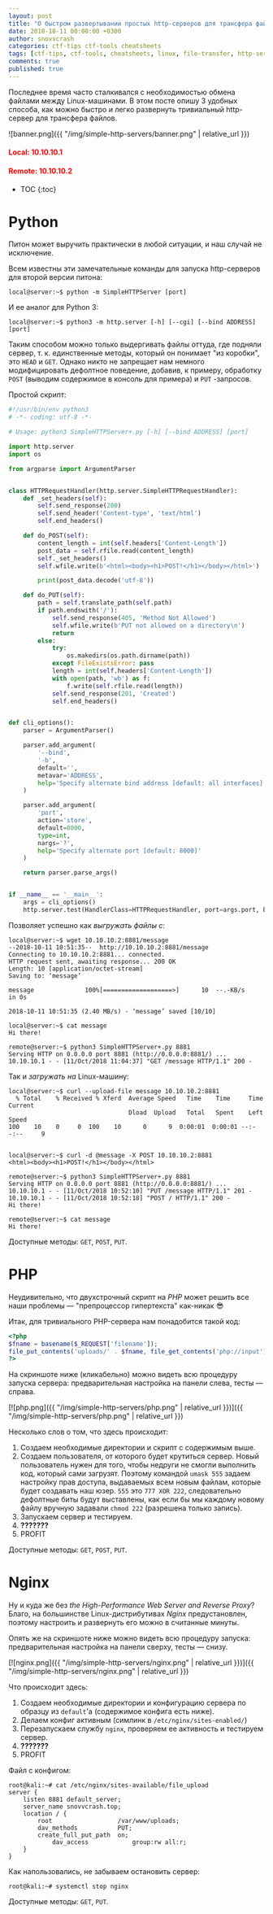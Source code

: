 ```yaml
---
layout: post
title: "О быстром развертывании простых http-серверов для трансфера файлов под Linux"
date: 2018-10-11 00:00:00 +0300
author: snovvcrash
categories: ctf-tips ctf-tools cheatsheets
tags: [ctf-tips, ctf-tools, cheatsheets, linux, file-transfer, http-server, python-server, php-server, nginx]
comments: true
published: true
---
```


Последнее время часто сталкивался с необходимостью обмена файлами между Linux-машинами. В этом посте опишу 3 удобных способа, как можно быстро и легко развернуть тривиальный http-сервер для трансфера файлов.

<!--cut-->

![banner.png]({{ "/img/simple-http-servers/banner.png" | relative_url }})

<h4 style="color:red;margin-bottom:0;">Local: 10.10.10.1</h4>
<h4 style="color:red;">Remote: 10.10.10.2</h4>

* TOC
{:toc}

# Python
Питон может выручить практически в любой ситуации, и наш случай не исключение.

Всем известны эти замечательные команды для запуска http-серверов для второй версии питона:
```text
local@server:~$ python -m SimpleHTTPServer [port]
```

И ее аналог для Python 3:
```text
local@server:~$ python3 -m http.server [-h] [--cgi] [--bind ADDRESS] [port]
```

Таким способом можно только выдергивать файлы оттуда, где подняли сервер, т. к. единственные методы, который он понимает "из коробки", это `HEAD` и `GET`. Однако никто не запрещает нам немного модифицировать дефолтное поведение, добавив, к примеру, обработку `POST` (выводим содержимое в консоль для примера) и `PUT` -запросов.

Простой скрипт:
```python
#!/usr/bin/env python3
# -*- coding: utf-8 -*-

# Usage: python3 SimpleHTTPServer+.py [-h] [--bind ADDRESS] [port]

import http.server
import os

from argparse import ArgumentParser


class HTTPRequestHandler(http.server.SimpleHTTPRequestHandler):
	def _set_headers(self):
		self.send_response(200)
		self.send_header('Content-type', 'text/html')
		self.end_headers()

	def do_POST(self):
		content_length = int(self.headers['Content-Length'])
		post_data = self.rfile.read(content_length)
		self._set_headers()
		self.wfile.write(b'<html><body><h1>POST!</h1></body></html>')

		print(post_data.decode('utf-8'))

	def do_PUT(self):
		path = self.translate_path(self.path)
		if path.endswith('/'):
			self.send_response(405, 'Method Not Allowed')
			self.wfile.write(b'PUT not allowed on a directory\n')
			return
		else:
			try:
				os.makedirs(os.path.dirname(path))
			except FileExistsError: pass
			length = int(self.headers['Content-Length'])
			with open(path, 'wb') as f:
				f.write(self.rfile.read(length))
			self.send_response(201, 'Created')
			self.end_headers()


def cli_options():
	parser = ArgumentParser()

	parser.add_argument(
		'--bind',
		'-b',
		default='',
		metavar='ADDRESS',
		help='Specify alternate bind address [default: all interfaces]'
	)

	parser.add_argument(
		'port',
		action='store',
		default=8000,
		type=int,
		nargs='?',
		help='Specify alternate port [default: 8000]'
	)

	return parser.parse_args()


if __name__ == '__main__':
	args = cli_options()
	http.server.test(HandlerClass=HTTPRequestHandler, port=args.port, bind=args.bind)
```

Позволяет успешно как *выгружать файлы с*:
```text
local@server:~$ wget 10.10.10.2:8881/message
--2018-10-11 10:51:35--  http://10.10.10.2:8881/message
Connecting to 10.10.10.2:8881... connected.
HTTP request sent, awaiting response... 200 OK
Length: 10 [application/octet-stream]
Saving to: ‘message’

message              100%[===================>]      10  --.-KB/s    in 0s

2018-10-11 10:51:35 (2.40 MB/s) - ‘message’ saved [10/10]
```

```text
local@server:~$ cat message
Hi there!
```

```text
remote@server:~$ python3 SimpleHTTPServer+.py 8881
Serving HTTP on 0.0.0.0 port 8881 (http://0.0.0.0:8881/) ...
10.10.10.1 - - [11/Oct/2018 11:04:37] "GET /message HTTP/1.1" 200 -
```

Так и *загружать на* Linux-машину:
```text
local@server:~$ curl --upload-file message 10.10.10.2:8881
  % Total    % Received % Xferd  Average Speed   Time    Time     Time  Current
                                 Dload  Upload   Total   Spent    Left  Speed
100    10    0     0  100    10      0      9  0:00:01  0:00:01 --:--:--     9


local@server:~$ curl -d @message -X POST 10.10.10.2:8881
<html><body><h1>POST!</h1></body></html>
```

```text
remote@server:~$ python3 SimpleHTTPServer+.py 8881
Serving HTTP on 0.0.0.0 port 8881 (http://0.0.0.0:8881/) ...
10.10.10.1 - - [11/Oct/2018 10:52:10] "PUT /message HTTP/1.1" 201 -
10.10.10.1 - - [11/Oct/2018 10:52:18] "POST / HTTP/1.1" 200 -
Hi there!
```

```text
remote@server:~$ cat message
Hi there!
```

Доступные методы: `GET`, `POST`, `PUT`.

# PHP
Неудивительно, что двухстрочный скрипт на *PHP* может решить все наши проблемы — "препроцессор гипертекста" как-никак :sunglasses:

Итак, для тривиального PHP-сервера нам понадобится такой код:
```php
<?php
$fname = basename($_REQUEST['filename']);
file_put_contents('uploads/' . $fname, file_get_contents('php://input'));
?>
```

На скриншоте ниже (кликабельно) можно видеть всю процедуру запуска сервера: предварительная настройка на панели слева, тесты — справа.

[![php.png]({{ "/img/simple-http-servers/php.png" | relative_url }})]({{ "/img/simple-http-servers/php.png" | relative_url }})

Несколько слов о том, что здесь происходит:
  1. Создаем необходимые директории и скрипт с содержимым выше.
  2. Создаем пользователя, от которого будет крутиться сервер. Новый пользователь нужен для того, чтобы недруги не смогли выполнить код, который сами загрузят. Поэтому командой `umask 555` задаем настройку прав доступа, выдаваемых всем новым файлам, которые будет создавать наш юзер. `555` это `777 XOR 222`, следовательно дефолтные биты будут выставлены, как если бы мы каждому новому файлу вручную задавали `chmod 222` (разрешена только запись).
  3. Запускаем сервер и тестируем.
  4. **???????**
  5. PROFIT

Доступные методы: `GET`, `POST`, `PUT`.

# Nginx
Ну и куда же без *the High-Performance Web Server and Reverse Proxy*? Благо, на большинстве Linux-дистрибутивах *Nginx* предустановлен, поэтому настроить и развернуть его можно в считанные минуты.

Опять же на скриншоте ниже можно видеть всю процедуру запуска: предварительная настройка на панели сверху, тесты — снизу.

[![nginx.png]({{ "/img/simple-http-servers/nginx.png" | relative_url }})]({{ "/img/simple-http-servers/nginx.png" | relative_url }})

Что происходит здесь:
  1. Создаем необходимые директории и конфигурацию сервера по образцу из `default`'а (содержимое конфига есть ниже).
  2. Делаем конфиг активным (симлинк в `/etc/nginx/sites-enabled/`)
  3. Перезапускаем службу `nginx`, проверяем ее активность и тестируем сервер.
  4. **???????**
  5. PROFIT

Файл с конфигом:
```text
root@kali:~# cat /etc/nginx/sites-available/file_upload
server {
	listen 8881 default_server;
	server_name snovvcrash.top;
	location / {
		root                  /var/www/uploads;
		dav_methods           PUT;
		create_full_put_path  on;
    		dav_access            group:rw all:r;
	}
}
```

Как напользовались, не забываем остановить сервер:
```text
root@kali:~# systemctl stop nginx
```

Доступные методы: `GET`, `PUT`.
